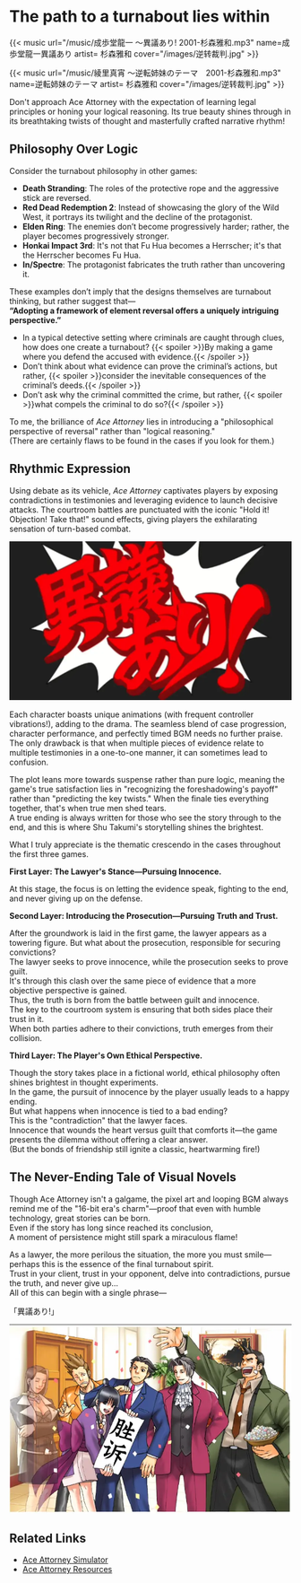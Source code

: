 # The path to a turnabout lies within


{{< music url="/music/成歩堂龍一 ～異議あり! 2001-杉森雅和.mp3" name=成歩堂龍一異議あり artist= 杉森雅和 cover="/images/逆转裁判.jpg" >}}

{{< music url="/music/綾里真宵 ～逆転姉妹のテーマ　2001-杉森雅和.mp3" name=逆転姉妹のテーマ artist= 杉森雅和 cover="/images/逆转裁判.jpg" >}}

Don't approach Ace Attorney with the expectation of learning legal principles or honing your logical reasoning. Its true beauty shines through in its breathtaking twists of thought and masterfully crafted narrative rhythm!

## Philosophy Over Logic

Consider the turnabout philosophy in other games:

- **Death Stranding**: The roles of the protective rope and the aggressive stick are reversed.
- **Red Dead Redemption 2**: Instead of showcasing the glory of the Wild West, it portrays its twilight and the decline of the protagonist.
- **Elden Ring**: The enemies don’t become progressively harder; rather, the player becomes progressively stronger.
- **Honkai Impact 3rd**: It's not that Fu Hua becomes a Herrscher; it's that the Herrscher becomes Fu Hua.
- **In/Spectre**: The protagonist fabricates the truth rather than uncovering it.

These examples don’t imply that the designs themselves are turnabout thinking, but rather suggest that—  
**“Adopting a framework of element reversal offers a uniquely intriguing perspective.”**

- In a typical detective setting where criminals are caught through clues, how does one create a turnabout? {{< spoiler >}}By making a game where you defend the accused with evidence.{{< /spoiler >}}
- Don’t think about what evidence can prove the criminal’s actions, but rather, {{< spoiler >}}consider the inevitable consequences of the criminal’s deeds.{{< /spoiler >}}
- Don’t ask why the criminal committed the crime, but rather, {{< spoiler >}}what compels the criminal to do so?{{< /spoiler >}}

To me, the brilliance of _Ace Attorney_ lies in introducing a "philosophical perspective of reversal" rather than "logical reasoning."  
(There are certainly flaws to be found in the cases if you look for them.)

## Rhythmic Expression

Using debate as its vehicle, *Ace Attorney* captivates players by exposing contradictions in testimonies and leveraging evidence to launch decisive attacks. The courtroom battles are punctuated with the iconic "Hold it! Objection! Take that!" sound effects, giving players the exhilarating sensation of turn-based combat.

![Invincible Speech Bubble](/img/逆转裁判.zh-cn-20240810201607661.webp)

Each character boasts unique animations (with frequent controller vibrations!), adding to the drama. The seamless blend of case progression, character performance, and perfectly timed BGM needs no further praise. The only drawback is that when multiple pieces of evidence relate to multiple testimonies in a one-to-one manner, it can sometimes lead to confusion.

The plot leans more towards suspense rather than pure logic, meaning the game's true satisfaction lies in "recognizing the foreshadowing's payoff" rather than "predicting the key twists." When the finale ties everything together, that's when true men shed tears.  
A true ending is always written for those who see the story through to the end, and this is where Shu Takumi's storytelling shines the brightest.


What I truly appreciate is the thematic crescendo in the cases throughout the first three games.

**First Layer: The Lawyer's Stance—Pursuing Innocence.**

At this stage, the focus is on letting the evidence speak, fighting to the end, and never giving up on the defense.

**Second Layer: Introducing the Prosecution—Pursuing Truth and Trust.**

After the groundwork is laid in the first game, the lawyer appears as a towering figure. But what about the prosecution, responsible for securing convictions?  
The lawyer seeks to prove innocence, while the prosecution seeks to prove guilt.  
It's through this clash over the same piece of evidence that a more objective perspective is gained.  
Thus, the truth is born from the battle between guilt and innocence.  
The key to the courtroom system is ensuring that both sides place their trust in it.  
When both parties adhere to their convictions, truth emerges from their collision.

**Third Layer: The Player's Own Ethical Perspective.**

Though the story takes place in a fictional world, ethical philosophy often shines brightest in thought experiments.  
In the game, the pursuit of innocence by the player usually leads to a happy ending.  
But what happens when innocence is tied to a bad ending?  
This is the "contradiction" that the lawyer faces.  
Innocence that wounds the heart versus guilt that comforts it—the game presents the dilemma without offering a clear answer.  
(But the bonds of friendship still ignite a classic, heartwarming fire!)

## The Never-Ending Tale of Visual Novels

Though Ace Attorney  isn't a galgame, the pixel art and looping BGM always remind me of the "16-bit era's charm"—proof that even with humble technology, great stories can be born.  
Even if the story has long since reached its conclusion,  
A moment of persistence might still spark a miraculous flame!

As a lawyer, the more perilous the situation, the more you must smile—perhaps this is the essence of the final turnabout spirit.  
Trust in your client, trust in your opponent, delve into contradictions, pursue the truth, and never give up...  
All of this can begin with a single phrase—

「異議あり!」

![異議あり!](/img/逆转裁判.zh-cn-20240810201920520.webp)

## Related Links

- [Ace Attorney Simulator](https://objection.lol/maker)
- [Ace Attorney Resources](http://www.court-records.net/sprites1.htm)
